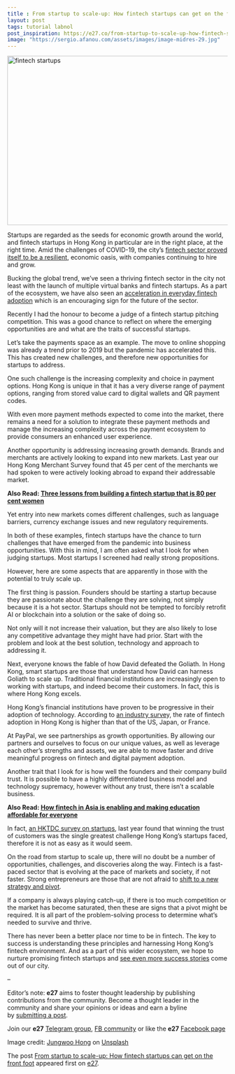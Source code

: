 ```yaml
---
title : From startup to scale-up: How fintech startups can get on the front foot
layout: post
tags: tutorial labnol
post_inspiration: https://e27.co/from-startup-to-scale-up-how-fintech-startups-can-get-on-the-front-foot-20210405/
image: "https://sergio.afanou.com/assets/images/image-midres-29.jpg"
---
```


<img loading="lazy" class="aligncenter wp-image-413132 size-full" src="https://e27.co/wp-content/uploads/2021/04/jungwoo-hong-cYUMaCqMYvI-unsplash.jpg" alt="fintech startups" width="690" height="387" />
<p>Startups are regarded as the seeds for economic growth around the world, and fintech startups in Hong Kong in particular are in the right place, at the right time. Amid the challenges of COVID-19, the city’s <a rel="follow" href="https://www.rgf-hr.com/rgf-salary-watch-2020-hk">fintech sector proved itself to be a resilient</a>, economic oasis, with companies continuing to hire and grow.</p>
<p>Bucking the global trend, we’ve seen a thriving fintech sector in the city not least with the launch of multiple virtual banks and fintech startups. As a part of the ecosystem, we have also seen an <a rel="follow" href="https://e27.co/can-fintech-partnerships-solve-the-challenges-of-micro-and-small-businesses-20210331/">acceleration in everyday fintech adoption</a> which is an encouraging sign for the future of the sector.</p>
<p>Recently I had the honour to become a judge of a fintech startup pitching competition. This was a good chance to reflect on where the emerging opportunities are and what are the traits of successful startups.</p>
<p>Let’s take the payments space as an example. The move to online shopping was already a trend prior to 2019 but the pandemic has accelerated this. This has created new challenges, and therefore new opportunities for startups to address.</p>
<p>One such challenge is the increasing complexity and choice in payment options. Hong Kong is unique in that it has a very diverse range of payment options, ranging from stored value card to digital wallets and QR payment codes.</p>
<p>With even more payment methods expected to come into the market, there remains a need for a solution to integrate these payment methods and manage the increasing complexity across the payment ecosystem to provide consumers an enhanced user experience.</p>
<p>Another opportunity is addressing increasing growth demands. Brands and merchants are actively looking to expand into new markets. Last year our Hong Kong Merchant Survey found that 45 per cent of the merchants we had spoken to were actively looking abroad to expand their addressable market.</p>
<p><strong>Also Read: <a rel="follow" href="https://e27.co/three-lessons-from-building-a-fintech-startup-that-is-80-per-cent-women-20190610/">Three lessons from building a fintech startup that is 80 per cent women</a></strong></p>
<p>Yet entry into new markets comes different challenges, such as language barriers, currency exchange issues and new regulatory requirements.</p>
<p>In both of these examples, fintech startups have the chance to turn challenges that have emerged from the pandemic into business opportunities. With this in mind, I am often asked what I look for when judging startups. Most startups I screened had really strong propositions.</p>
<p>However, here are some aspects that are apparently in those with the potential to truly scale up.</p>
<p>The first thing is passion. Founders should be starting a startup because they are passionate about the challenge they are solving, not simply because it is a hot sector. Startups should not be tempted to forcibly retrofit AI or blockchain into a solution or the sake of doing so.</p>
<p>Not only will it not increase their valuation, but they are also likely to lose any competitive advantage they might have had prior. Start with the problem and look at the best solution, technology and approach to addressing it.</p>
<p>Next, everyone knows the fable of how David defeated the Goliath. In Hong Kong, smart startups are those that understand how David can harness Goliath to scale up. Traditional financial institutions are increasingly open to working with startups, and indeed become their customers. In fact, this is where Hong Kong excels.</p>
<p>Hong Kong’s financial institutions have proven to be progressive in their adoption of technology. According to <a rel="follow" href="https://assets.ey.com/content/dam/ey-sites/ey-com/en_gl/topics/banking-and-capital-markets/ey-global-fintech-adoption-index.pdf">an industry surve</a>y, the rate of fintech adoption in Hong Kong is higher than that of the US, Japan, or France.</p>
<p>At PayPal, we see partnerships as growth opportunities. By allowing our partners and ourselves to focus on our unique values, as well as leverage each other’s strengths and assets, we are able to move faster and drive meaningful progress on fintech and digital payment adoption.</p>
<p>Another trait that I look for is how well the founders and their company build trust. It is possible to have a highly differentiated business model and technology supremacy, however without any trust, there isn’t a scalable business.</p>
<p><strong>Also Read: <a rel="follow" href="https://e27.co/how-fintech-is-asia-is-enabling-and-making-education-affordable-for-everyone-20210318/">How fintech in Asia is enabling and making education affordable for everyone</a></strong></p>
<p>In fact, <a rel="follow" href="https://research.hktdc.com/en/article/NjY2Mzc0Njkz?utm_source=weky_edm&amp;utm_campaign=edm_promo_upd&amp;utm_medium=edm&amp;DCSext.dept=12&amp;WT.mc_id=6246437">an HKTDC survey on startups</a>, last year found that winning the trust of customers was the single greatest challenge Hong Kong’s startups faced, therefore it is not as easy as it would seem.</p>
<p>On the road from startup to scale up, there will no doubt be a number of opportunities, challenges, and discoveries along the way. Fintech is a fast-paced sector that is evolving at the pace of markets and society, if not faster. Strong entrepreneurs are those that are not afraid to <a rel="follow" href="https://e27.co/pandemic-or-not-heres-why-pivoting-is-good-for-your-startup-20210308/">shift to a new strategy and pivot</a>.</p>
<p>If a company is always playing catch-up, if there is too much competition or the market has become saturated, then these are signs that a pivot might be required. It is all part of the problem-solving process to determine what’s needed to survive and thrive.</p>
<p>There has never been a better place nor time to be in fintech. The key to success is understanding these principles and harnessing Hong Kong’s fintech environment. And as a part of this wider ecosystem, we hope to nurture promising fintech startups and <a rel="follow" href="https://www.paypal.com/sg/webapps/mpp/innovationlab/innotopia?utm_source=google&amp;utm_medium=social&amp;utm_campaign=e27">see even more success stories</a> come out of our city.</p>
<p>&#8211;</p>
<p class="p1"><span class="s1">Editor’s note: <strong>e27</strong> aims to foster thought leadership by publishing contributions from the community. Become a thought leader in the community and share your opinions or ideas and earn a byline by <a rel="follow" href="https://e27.co/contributor"><span class="s2">submitting a post</span></a>.</span></p>
<p class="p1"><span class="s1">Join our <strong>e27</strong> <a rel="follow" href="https://t.me/joinchat/HmTbfBcGCZeykhM8NOlQ-g"><span class="s2">Telegram group</span></a>, <a rel="follow" href="https://www.facebook.com/groups/e27co/permalink/886904662065955/">FB community</a> or like the <strong>e27</strong> <a rel="follow" href="https://www.facebook.com/e27/?ref=your_pages"><span class="s2">Facebook page</span></a></span></p>
<p>Image credit: <a rel="follow" href="https://unsplash.com/@hjwinunsplsh?utm_source=unsplash&amp;utm_medium=referral&amp;utm_content=creditCopyText">Jungwoo Hong</a> on <a rel="follow" href="https://unsplash.com/s/photos/progress?utm_source=unsplash&amp;utm_medium=referral&amp;utm_content=creditCopyText">Unsplash</a></p>
<p>The post <a rel="nofollow" href="https://e27.co/from-startup-to-scale-up-how-fintech-startups-can-get-on-the-front-foot-20210405/">From startup to scale-up: How fintech startups can get on the front foot</a> appeared first on <a rel="nofollow" href="https://e27.co">e27</a>.</p>
